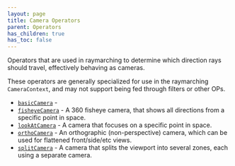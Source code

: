 ```yaml
---
layout: page
title: Camera Operators
parent: Operators
has_children: true
has_toc: false
---
```


Operators that are used in raymarching to determine which
direction rays should travel, effectively behaving as cameras.

These operators are generally specialized for use in the raymarching
`CameraContext`, and may not support being fed through filters
or other OPs.

* [`basicCamera`](basicCamera/) - 
* [`fisheyeCamera`](fisheyeCamera/) - A 360 fisheye camera, that shows all directions from a specific point in space.
* [`lookAtCamera`](lookAtCamera/) - A camera that focuses on a specific point in space.
* [`orthoCamera`](orthoCamera/) - An orthographic (non-perspective) camera, which can be used for flattened front/side/etc views.
* [`splitCamera`](splitCamera/) - A camera that splits the viewport into several zones, each using a separate camera.
